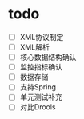# todo

- [ ] XML协议制定
-  [ ] XML解析
-  [ ] 核心数据结构确认
-  [ ] 监控指标确认
-  [ ] 数据存储
-  [ ] 支持Spring
-  [ ] 单元测试补充
-  [ ] 对比Drools